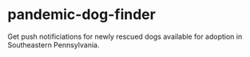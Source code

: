 # pandemic-dog-finder
Get push notificiations for newly rescued dogs available for adoption in Southeastern Pennsylvania.
